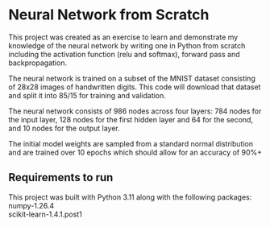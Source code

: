 # Neural Network from Scratch

This project was created as an exercise to learn and demonstrate my knowledge of the neural network by writing one in Python from scratch including the activation function (relu and softmax), forward pass and backpropagation.

The neural network is trained on a subset of the MNIST dataset consisting of 28x28 images of handwritten digits. This code will download that dataset and split it into 85/15 for training and validation.

The neural network consists of 986 nodes across four layers: 784 nodes for the input layer, 128 nodes for the first hidden layer and 64 for the second, and 10 nodes for the output layer.

The initial model weights are sampled from a standard normal distribution and are trained over 10 epochs which should allow for an accuracy of 90%+


## Requirements to run
This project was built with Python 3.11 along with the following packages:  
numpy-1.26.4  
scikit-learn-1.4.1.post1
